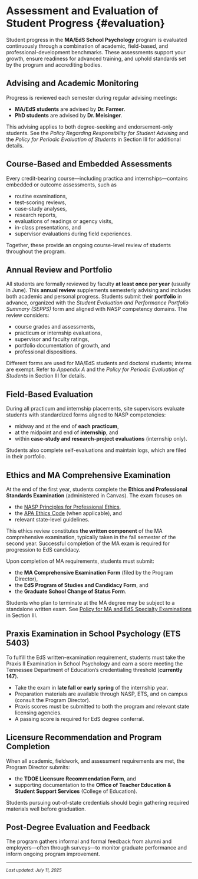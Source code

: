 # Assessment and Evaluation of Student Progress {#evaluation}

Student progress in the **MA/EdS School Psychology** program is evaluated continuously through a combination of academic, field-based, and professional-development benchmarks. These assessments support your growth, ensure readiness for advanced training, and uphold standards set by the program and accrediting bodies.

## Advising and Academic Monitoring

Progress is reviewed each semester during regular advising meetings:

- **MA/EdS students** are advised by **Dr. Farmer**.  
- **PhD students** are advised by **Dr. Meisinger**.  

This advising applies to both degree-seeking and endorsement-only students. See the *Policy Regarding Responsibility for Student Advising* and the *Policy for Periodic Evaluation of Students* in Section III for additional details.

## Course-Based and Embedded Assessments

Every credit-bearing course—including practica and internships—contains embedded or outcome assessments, such as

- routine examinations,  
- test-scoring reviews,  
- case-study analyses,  
- research reports,  
- evaluations of readings or agency visits,  
- in-class presentations, and  
- supervisor evaluations during field experiences.

Together, these provide an ongoing course-level review of students throughout the program.

## Annual Review and Portfolio

All students are formally reviewed by faculty **at least once per year** (usually in June). This **annual review** supplements semesterly advising and includes both academic and personal progress. Students submit their **portfolio** in advance, organized with the *Student Evaluation and Performance Portfolio Summary (SEPPS)* form and aligned with NASP competency domains. The review considers:

- course grades and assessments,  
- practicum or internship evaluations,  
- supervisor and faculty ratings,  
- portfolio documentation of growth, and  
- professional dispositions.

Different forms are used for MA/EdS students and doctoral students; interns are exempt. Refer to *Appendix A* and the *Policy for Periodic Evaluation of Students* in Section III for details.

## Field-Based Evaluation

During all practicum and internship placements, site supervisors evaluate students with standardized forms aligned to NASP competencies:

- midway and at the end of **each practicum**,  
- at the midpoint and end of **internship**, and  
- within **case-study and research-project evaluations** (internship only).

Students also complete self-evaluations and maintain logs, which are filed in their portfolio.

## Ethics and MA Comprehensive Examination

At the end of the first year, students complete the **Ethics and Professional Standards Examination** (administered in Canvas). The exam focuses on

- the [NASP Principles for Professional Ethics](https://www.nasponline.org/standards-and-certification/professional-ethics),  
- the [APA Ethics Code](https://www.apa.org/ethics/code) (when applicable), and  
- relevant state-level guidelines.  

This ethics review constitutes **the written component** of the MA comprehensive examination, typically taken in the fall semester of the second year. Successful completion of the MA exam is required for progression to EdS candidacy.

Upon completion of MA requirements, students must submit:

- the **MA Comprehensive Examination Form** (filed by the Program Director),  
- the **EdS Program of Studies and Candidacy Form**, and  
- the **Graduate School Change of Status Form**.

Students who plan to terminate at the MA degree may be subject to a standalone written exam. See [Policy for MA and EdS Specialty Examinations](@specialtyexampolicy) in Section III.

## Praxis Examination in School Psychology (ETS 5403)

To fulfill the EdS written-examination requirement, students must take the Praxis II Examination in School Psychology and earn a score meeting the Tennessee Department of Education’s credentialing threshold (**currently 147**).

- Take the exam in **late fall or early spring** of the internship year.  
- Preparation materials are available through NASP, ETS, and on campus (consult the Program Director).  
- Praxis scores must be submitted to both the program and relevant state licensing agencies.  
- A passing score is required for EdS degree conferral.

## Licensure Recommendation and Program Completion

When all academic, fieldwork, and assessment requirements are met, the Program Director submits:

- the **TDOE Licensure Recommendation Form**, and  
- supporting documentation to the **Office of Teacher Education & Student Support Services** (College of Education).

Students pursuing out-of-state credentials should begin gathering required materials well before graduation.

## Post-Degree Evaluation and Feedback

The program gathers informal and formal feedback from alumni and employers—often through surveys—to monitor graduate performance and inform ongoing program improvement.

***

<small>*Last updated: July 11, 2025*</small>
